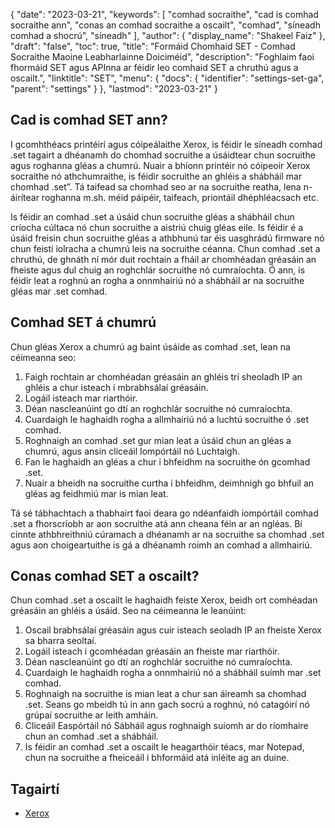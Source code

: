 {
  "date": "2023-03-21",
  "keywords": [
"comhad socraithe",
"cad is comhad socraithe ann",
"conas an comhad socraithe a oscailt",
"comhad",
"síneadh comhad a shocrú",
"síneadh"
],
  "author": {
    "display_name": "Shakeel Faiz"
},
  "draft": "false",
  "toc": true,
  "title": "Formáid Chomhaid SET - Comhad Socraithe Maoine Leabharlainne Doiciméid",
  "description": "Foghlaim faoi fhormáid SET agus APInna ar féidir leo comhaid SET a chruthú agus a oscailt.",
  "linktitle": "SET",
  "menu": {
    "docs": {
      "identifier": "settings-set-ga",
      "parent": "settings"
}
},
  "lastmod": "2023-03-21"
}

## Cad is comhad SET ann?

I gcomhthéacs printéirí agus cóipeálaithe Xerox, is féidir le síneadh comhad .set tagairt a dhéanamh do chomhad socruithe a úsáidtear chun socruithe agus roghanna gléas a chumrú. Nuair a bhíonn printéir nó cóipeoir Xerox socraithe nó athchumraithe, is féidir socruithe an ghléis a shábháil mar chomhad .set”. Tá taifead sa chomhad seo ar na socruithe reatha, lena n-áirítear roghanna m.sh. méid páipéir, taifeach, priontáil dhéphléacsach etc.

Is féidir an comhad .set a úsáid chun socruithe gléas a shábháil chun críocha cúltaca nó chun socruithe a aistriú chuig gléas eile. Is féidir é a úsáid freisin chun socruithe gléas a athbhunú tar éis uasghrádú firmware nó chun feistí iolracha a chumrú leis na socruithe céanna. Chun comhad .set a chruthú, de ghnáth ní mór duit rochtain a fháil ar chomhéadan gréasáin an fheiste agus dul chuig an roghchlár socruithe nó cumraíochta. Ó ann, is féidir leat a roghnú an rogha a onnmhairiú nó a shábháil ar na socruithe gléas mar .set comhad.

## Comhad SET á chumrú

Chun gléas Xerox a chumrú ag baint úsáide as comhad .set, lean na céimeanna seo:

1. Faigh rochtain ar chomhéadan gréasáin an ghléis trí sheoladh IP an ghléis a chur isteach i mbrabhsálaí gréasáin.
2. Logáil isteach mar riarthóir.
3. Déan nascleanúint go dtí an roghchlár socruithe nó cumraíochta.
4. Cuardaigh le haghaidh rogha a allmhairiú nó a luchtú socruithe ó .set comhad.
5. Roghnaigh an comhad .set gur mian leat a úsáid chun an gléas a chumrú, agus ansin cliceáil Iompórtáil nó Luchtaigh.
6. Fan le haghaidh an gléas a chur i bhfeidhm na socruithe ón gcomhad .set.
7. Nuair a bheidh na socruithe curtha i bhfeidhm, deimhnigh go bhfuil an gléas ag feidhmiú mar is mian leat.

Tá sé tábhachtach a thabhairt faoi deara go ndéanfaidh iompórtáil comhad .set a fhorscríobh ar aon socruithe atá ann cheana féin ar an ngléas. Bí cinnte athbhreithniú cúramach a dhéanamh ar na socruithe sa chomhad .set agus aon choigeartuithe is gá a dhéanamh roimh an comhad a allmhairiú.

## Conas comhad SET a oscailt?

Chun comhad .set a oscailt le haghaidh feiste Xerox, beidh ort comhéadan gréasáin an ghléis a úsáid. Seo na céimeanna le leanúint:

1. Oscail brabhsálaí gréasáin agus cuir isteach seoladh IP an fheiste Xerox sa bharra seoltaí.
2. Logáil isteach i gcomhéadan gréasáin an fheiste mar riarthóir.
3. Déan nascleanúint go dtí an roghchlár socruithe nó cumraíochta.
4. Cuardaigh le haghaidh rogha a onnmhairiú nó a shábháil suímh mar .set comhad.
5. Roghnaigh na socruithe is mian leat a chur san áireamh sa chomhad .set. Seans go mbeidh tú in ann gach socrú a roghnú, nó catagóirí nó grúpaí socruithe ar leith amháin.
6. Cliceáil Easpórtáil nó Sábháil agus roghnaigh suíomh ar do ríomhaire chun an comhad .set a shábháil.
7. Is féidir an comhad .set a oscailt le heagarthóir téacs, mar Notepad, chun na socruithe a fheiceáil i bhformáid atá inléite ag an duine.

## Tagairtí
* [Xerox]( https://ga.wikipedia.org/wiki/Xerox)


